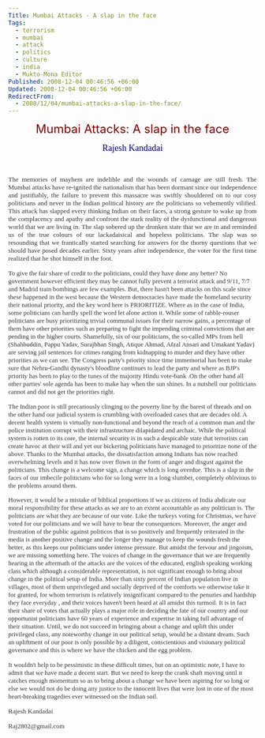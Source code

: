 ```yaml
---
Title: Mumbai Attacks - A slap in the face
Tags:
  - terrorism
  - mumbai
  - attack
  - politics
  - culture
  - india
  - Mukto-Mona Editor
Published: 2008-12-04 00:46:56 +06:00
Updated: 2008-12-04 00:46:56 +06:00
RedirectFrom:
  - 2008/12/04/mumbai-attacks-a-slap-in-the-face/
---
```



<p align="center" class="MsoNormal"><font size="5" color="#800000">Mumbai Attacks: A slap in the face</font></p>
<p align="center" class="MsoNormal"><font size="4" color="#333333" face="Verdana"><span style="color: #000080; font-family: Verdana">Rajesh Kandadai</span></font></p>
<p class="MsoNormal">&nbsp;</p>

<p align="justify" class="MsoNormal"><font size="2" color="#333333" face="Verdana"><span style="font-size: 10pt; color: #333333; font-family: Verdana">The memories of mayhem are indelible and the wounds of carnage are still fresh. The Mumbai attacks have re-ignited the nationalism that has been dormant since our independence and justifiably, the failure to prevent this massacre was swiftly shouldered on to our cosy politicians and never in the Indian political history are the politicians so vehemently vilified. This attack has slapped every thinking Indian on their faces, a strong gesture to wake up from the complacency and apathy and confront the stark reality of the dysfunctional and dangerous world that we are living in. The slap sobered up the drunken state that we are in and reminded us of the true colours of our lackadaisical and hopeless politicians. The slap was so resounding that we frantically started searching for answers for the thorny questions that we should have posed decades earlier. Sixty years after independence, the voter for the first time realized that he shot himself in the foot.

To give the fair share of credit to the politicians, could they have done any better? No government however efficient they may be cannot fully prevent a terrorist attack and 9/11, 7/7 and <st1></st1>Madrid train bombings are few examples. But, there hasn't been attacks on this scale since these happened in the west because the Western democracies have made the homeland security their national priority, and the key word here is PRIORITIZE. Where as in the case of <st1></st1>India, some politicians can hardly spell the word let alone action it. While some of rabble-rouser politicians are busy prioritizing trivial communal issues for their narrow gains, a percentage of them have other priorities such as preparing to fight the impending criminal convictions that are pending in the higher courts. Shamefully, six of our politicians, the so-called MPs from hell (Shahbuddin, Pappu Yadav, Surajbhan Singh, Atique Ahmad, Afzal Ansari and Umakant Yadav) are serving jail sentences for crimes ranging from kidnapping to murder and they have other priorities as we can see. The Congress party's priority since time immemorial has been to make sure that Nehru-Gandhi dynasty's bloodline continues to lead the party and where as BJP's priority has been to play to the tunes of the majority Hindu vote-bank .On the other hand all other parties' sole agenda has been to make hay when the sun shines. In a nutshell our politicians cannot and did not get the priorities right.

The Indian poor is still precariously clinging to the poverty line by the barest of threads and on the other hand our judicial system is crumbling with overloaded cases that are decades old. A decent health system is virtually non-functional and beyond the reach of a common man and the police institution corrupt with their infrastructure dilapidated and archaic. While the political system is rotten to its core, the internal security is in such a despicable state that terrorists can create havoc at their will and yet our bickering politicians have managed to prioritize none of the above. Thanks to the Mumbai attacks, the dissatisfaction among Indians has now reached overwhelming levels and it has now over flown in the form of anger and disgust against the politicians. This change is a welcome sign, a change which is long overdue. This is a slap in the faces of our imbecile politicians who for so long were in a long slumber, completely oblivious to the problems around them.

However, it would be a mistake of biblical proportions if we as citizens of <st1></st1>India abdicate our moral responsibility for these attacks as we are to an extent accountable as any politician is. The politicians are what they are because of our vote. Like the turkeys voting for Christmas, we have voted for our politicians and we will have to bear the consequences. Moreover, the anger and frustration of the public against politicos that is so positively and frequently reiterated in the media is another positive change and the longer they manage to keep the wounds fresh the better, as this keeps our politicians under intense pressure. But amidst the fervour and jingoism, we are missing something here. The voices of change in the governance that we are frequently hearing in the aftermath of the attacks are the voices of the educated, english speaking working class which although a considerable representation, is not significant enough to bring about change in the political setup of <st1></st1>India. More than sixty percent of Indian population live in villages, most of them unprivileged and socially deprived of the comforts we otherwise take it for granted, for whom terrorism is relatively insignificant compared to the penuries and hardship they face everyday , and their voices haven't been heard at all amidst this turmoil. It is in fact their share of votes that actually plays a major role in deciding the fate of our country and our opportunist politicians have 60 years of experience and expertise in taking full advantage of their situation. Until, we do not succeed in bringing about a change and uplift this under privileged class, any noteworthy change in our political setup, would be a distant dream. Such an upliftment of our poor is only possible by a diligent, conscientious and visionary political governance and this is where we have the chicken and the egg problem.

It wouldn't help to be pessimistic in these difficult times, but on an optimistic note, I have to admit that we have made a decent start. But we need to keep the crank shaft moving until it catches enough momentum so as to bring about a change we have been aspiring for so long or else we would not do be doing any justice to the innocent lives that were lost in one of the most heart-breaking tragedies ever witnessed on the Indian soil.<o></o></span></font>
<p align="justify" class="MsoNormal"><font size="2" color="#333333" face="Verdana"><span style="font-size: 10pt; color: #333333; font-family: Verdana"><o></o></span></font></p>
<p align="justify" class="MsoNormal"><font size="2" color="#333333" face="Verdana"><span style="font-size: 10pt; color: #333333; font-family: Verdana">Rajesh Kandadai<o></o></span></font></p>
<p align="justify" class="MsoNormal"><font size="2" color="#333333" face="Verdana"><span style="font-size: 10pt; color: #333333; font-family: Verdana">Raj2802@gmail.com</span></font><o></o></p>
